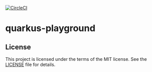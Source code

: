 [![CircleCI](https://circleci.com/gh/bkhablenko/quarkus-playground.svg?style=shield)](https://circleci.com/gh/bkhablenko/quarkus-playground)

quarkus-playground
==================

## License

This project is licensed under the terms of the MIT license. See the [LICENSE](LICENSE) file for details.
